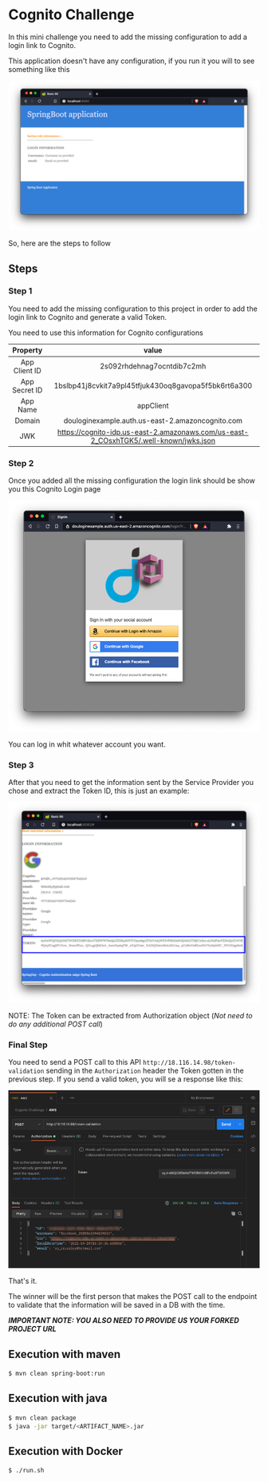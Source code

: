 # Cognito Challenge

In this mini challenge you need to add the missing configuration to add a login link to Cognito.

This application doesn't have any configuration, if you run it you will to see something like this

![Initial page](readme-resources/InitialState.png)

So, here are the steps to follow

## Steps

### Step 1

You need to add the missing configuration to this project in order to add the login link to Cognito and generate a valid Token.

You need to use this information for Cognito configurations

| Property | value |
| :---: | :---: |
| App Client ID | 2s092rhdehnag7ocntdib7c2mh |
| App Secret ID | 1bslbp41j8cvkit7a9pl45tfjuk430oq8gavopa5f5bk6rt6a300 |
| App Name | appClient |
| Domain | douloginexample.auth.us-east-2.amazoncognito.com |
| JWK | https://cognito-idp.us-east-2.amazonaws.com/us-east-2_COsxhTGK5/.well-known/jwks.json |

### Step 2

Once you added all the missing configuration the login link should be show you this Cognito Login page

![Initial page](readme-resources/Login.png)

You can log in whit whatever account you want. 

### Step 3

After that you need to get the information sent by the Service Provider you chose and extract the Token ID, this is just an example:

![Initial page](readme-resources/TokenGenerated.png)

NOTE: The Token can be extracted from Authorization object (_Not need to do any additional POST call_)

### Final Step

You need to send a POST call to this API `http://18.116.14.98/token-validation` sending in the `Authorization` header the Token gotten in the previous step. If you send a valid token, you will se a response like this:

![Initial page](readme-resources/POST-Call.png)

That's it.

The winner will be the first person that makes the POST call to the endpoint to validate that the information will be saved in a DB with the time.

***IMPORTANT NOTE: YOU ALSO NEED TO PROVIDE US YOUR FORKED PROJECT URL***

## Execution with maven

```bash
$ mvn clean spring-boot:run
```

## Execution with java

```bash
$ mvn clean package
$ java -jar target/<ARTIFACT_NAME>.jar
```

## Execution with Docker

```bash
$ ./run.sh
```
